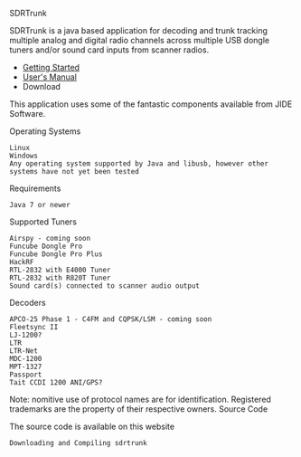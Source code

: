 SDRTrunk

SDRTrunk is a java based application for decoding and trunk tracking multiple analog and digital radio channels across multiple USB dongle tuners and/or sound card inputs from scanner radios.
* [Getting Started](https://github.com/DSheirer/sdrtrunk/wiki/GettingStarted.md)
* [User's Manual](https://github.com/DSheirer/sdrtrunk/wiki/UserManual.md)
* Download 

This application uses some of the fantastic components available from JIDE Software.

Operating Systems

    Linux
    Windows
    Any operating system supported by Java and libusb, however other systems have not yet been tested 

Requirements

    Java 7 or newer 

Supported Tuners

    Airspy - coming soon
    Funcube Dongle Pro
    Funcube Dongle Pro Plus
    HackRF
    RTL-2832 with E4000 Tuner
    RTL-2832 with R820T Tuner
    Sound card(s) connected to scanner audio output 

Decoders

    APCO-25 Phase 1 - C4FM and CQPSK/LSM - coming soon
    Fleetsync II
    LJ-1200?
    LTR
    LTR-Net
    MDC-1200
    MPT-1327
    Passport
    Tait CCDI 1200 ANI/GPS? 

Note: nomitive use of protocol names are for identification. Registered trademarks are the property of their respective owners.
Source Code

The source code is available on this website

    Downloading and Compiling sdrtrunk 
